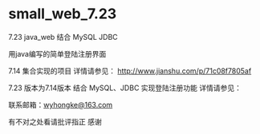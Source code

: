 # small_web_7.23
7.23 java_web 结合 MySQL JDBC

用java编写的简单登陆注册界面

7.14 集合实现的项目 详情请参见： http://www.jianshu.com/p/71c08f7805af

7.23 版本为7.14版本 结合 MySQL、JDBC 实现登陆注册功能
详情请参见：

联系邮箱：wyhongke@163.com

有不对之处看请批评指正 感谢
